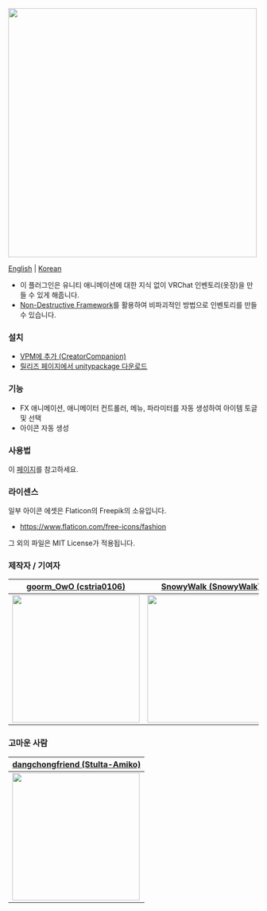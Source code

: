 <img src="https://github.com/cstria0106/OneClickInventory/assets/11474150/927d3500-e3e9-4566-94e1-c1b743adc2dc" style="width: 500px;">

[English](https://github.com/cstria0106/OneClickInventory/blob/main/README.md) | [Korean](https://github.com/cstria0106/OneClickInventory/blob/main/README.ko.md)

- 이 플러그인은 유니티 애니메이션에 대한 지식 없이 VRChat 인벤토리(옷장)을 만들 수 있게 해줍니다.
- [Non-Destructive Framework](https://github.com/bdunderscore/ndmf)를 활용하여 비파괴적인 방법으로 인벤토리를 만들 수 있습니다.

### 설치

- [VPM에 추가 (CreatorCompanion)](https://cstria0106.github.io/vpm-repos/)
- [릴리즈 페이지에서 unitypackage 다운로드](https://github.com/cstria0106/OneClickInventory/releases)

### 기능

- FX 애니메이션, 애니메이터 컨트롤러, 메뉴, 파라미터를 자동 생성하여 아이템 토글 및 선택
- 아이콘 자동 생성

### 사용법

이 [페이지](https://github.com/cstria0106/OneClickInventory/blob/main/docs/how-to-use.ko.md)를 참고하세요.

### 라이센스

일부 아이콘 에셋은 Flaticon의 Freepik의 소유입니다.

- https://www.flaticon.com/free-icons/fashion

그 외의 파일은 MIT License가 적용됩니다.

### 제작자 / 기여자
|[goorm_OwO (cstria0106)](https://github.com/cstria0106)|[SnowyWalk (SnowyWalk)](https://github.com/SnowyWalk)|
|---|---|
|<img width="256px" src="https://github.com/cstria0106/OneClickInventory/assets/11474150/a7913ee7-17ec-4dce-adf0-fed6ef04d0aa"></img>|<img width="256px" src="https://github.com/cstria0106/OneClickInventory/assets/11474150/3611be85-cfde-404a-ab67-5a4a53ff26be"></img>

### 고마운 사람
|[dangchongfriend (Stulta-Amiko)](https://github.com/Stulta-Amiko)|
|---|
|<img width="256px" src="https://github.com/cstria0106/OneClickInventory/assets/11474150/d26e1d65-a45e-444c-b202-f0aaafa5dab4"></img>|
